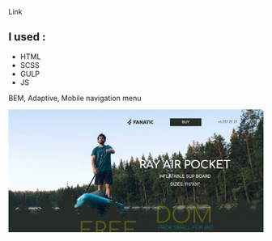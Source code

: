 Link  []()

## I used :

- HTML
- SCSS
- GULP
- JS

BEM, Adaptive, Mobile navigation menu

![Website](./img/screenshot.png)